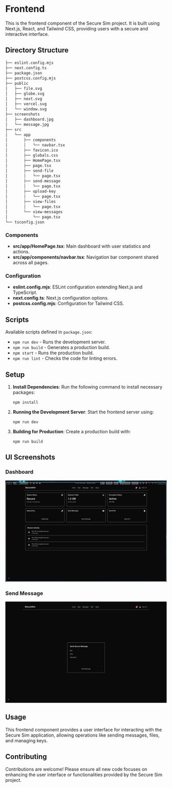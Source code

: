 # Frontend

This is the frontend component of the Secure Sim project. It is built using Next.js, React, and Tailwind CSS, providing users with a secure and interactive interface.

## Directory Structure

```
├── eslint.config.mjs
├── next.config.ts
├── package.json
├── postcss.config.mjs
├── public
│   ├── file.svg
│   ├── globe.svg
│   ├── next.svg
│   ├── vercel.svg
│   └── window.svg
├── screenshots
│   ├── dashboard.jpg
│   └── message.jpg
├── src
│   └── app
│       ├── components
│       │   └── navbar.tsx
│       ├── favicon.ico
│       ├── globals.css
│       ├── HomePage.tsx
│       ├── page.tsx
│       ├── send-file
│       │   └── page.tsx
│       ├── send-message
│       │   └── page.tsx
│       ├── upload-key
│       │   └── page.tsx
│       ├── view-files
│       │   └── page.tsx
│       └── view-messages
│           └── page.tsx
└── tsconfig.json
```

### Components

- **src/app/HomePage.tsx**: Main dashboard with user statistics and actions.
- **src/app/components/navbar.tsx**: Navigation bar component shared across all pages.

### Configuration

- **eslint.config.mjs**: ESLint configuration extending Next.js and TypeScript.
- **next.config.ts**: Next.js configuration options.
- **postcss.config.mjs**: Configuration for Tailwind CSS.

## Scripts

Available scripts defined in `package.json`:

- `npm run dev` - Runs the development server.
- `npm run build` - Generates a production build.
- `npm start` - Runs the production build.
- `npm run lint` - Checks the code for linting errors.

## Setup

1. **Install Dependencies**:
   Run the following command to install necessary packages:
   ```
   npm install
   ```

2. **Running the Development Server**:
   Start the frontend server using:
   ```
   npm run dev
   ```

3. **Building for Production**:
   Create a production build with:
   ```
   npm run build
   ```

## UI Screenshots

### Dashboard
![Dashboard](./screenshots/dashboard.jpg)

### Send Message
![Message](./screenshots/message.jpg)

## Usage

This frontend component provides a user interface for interacting with the Secure Sim application, allowing operations like sending messages, files, and managing keys.

## Contributing

Contributions are welcome! Please ensure all new code focuses on enhancing the user interface or functionalities provided by the Secure Sim project.

